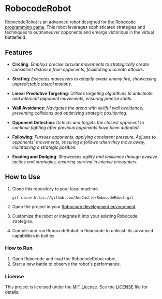 # RobocodeRobot

RobocodeRobot is an advanced robot designed for the [Robocode programming game](https://robocode.sourceforge.io/). This robot leverages sophisticated strategies and techniques to outmaneuver opponents and emerge victorious in the virtual battlefield.

## Features

- **Circling**: _Employs precise circular movements to strategically create consistent distance from opponents, facilitating accurate attacks._

- **Strafing**: _Executes maneuvers to adeptly evade enemy fire, showcasing unpredictable lateral motions._

- **Linear Predictive Targeting**: _Utilizes targeting algorithms to anticipate and intercept opponent movements, ensuring precise shots._

- **Wall Avoidance**: _Navigates the arena with skillful wall avoidance, preventing collisions and optimizing strategic positioning._

- **Opponent Detection**: _Detects and targets the closest opponent to continue fighting after previous opponents have been defeated._

- **Following**: _Pursues opponents, applying consistent pressure. Adjusts to opponents' movements, ensuring it follows when they move away, maintaining a strategic position._

- **Evading and Dodging**: _Showcases agility and resilience through evasive tactics and strategies, ensuring survival in intense encounters._

## How to Use

1. Clone this repository to your local machine.
   ```
   git clone https://github.com/JoeCastle/RobocodeRobot.git
   ```
2. Open the project in your [Robocode development environment](https://github.com/robo-code/robocode/releases).

3. Customize the robot or integrate it into your existing Robocode strategies.

4. Compile and run RobocodeRobot in Robocode to unleash its advanced capabilities in battles.

### How to Run

1. Open Robocode and load the RobocodeRobot robot.
2. Start a new battle to observe the robot's performance.

### License

This project is licensed under the [MIT License](LICENSE). See the [LICENSE](LICENSE) file for details.
